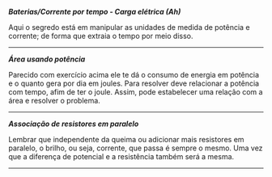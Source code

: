 ***Baterias/Corrente por tempo - Carga elétrica (Ah)***

  Aqui o segredo está em manipular as unidades de medida de potência e corrente; de forma que extraia o tempo por meio disso. 

----

***Área usando potência*** 

Parecido com exercício acima ele te dá o consumo de energia em potência e o quanto gera por dia em joules. Para resolver deve relacionar a potência com tempo, afim de ter o joule. Assim, pode estabelecer uma relação com a área e resolver o problema. 

---

***Associação de resistores em paralelo***

Lembrar que independente da queima ou adicionar mais resistores em paralelo, o brilho, ou seja, corrente, que passa é sempre o mesmo. Uma vez que a diferença de potencial e a resistência também será a mesma. 

---
